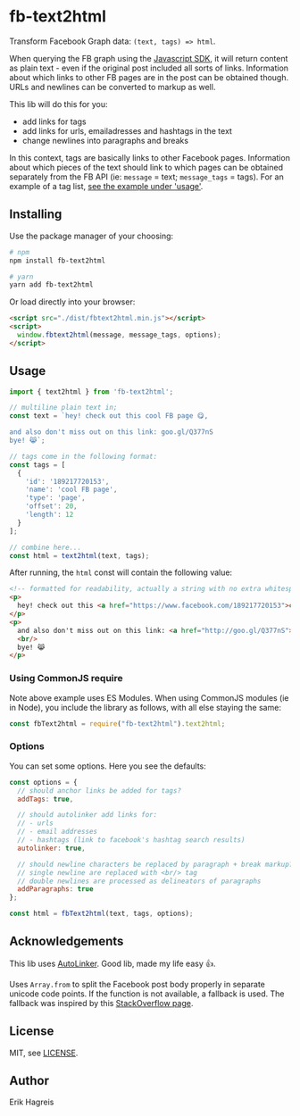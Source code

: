# fb-text2html

Transform Facebook Graph data: `(text, tags) => html`.

When querying the FB graph using the [Javascript SDK](https://developers.facebook.com/docs/javascript/reference/FB.api), it will return content as plain text - even if the original post included all sorts of links. Information about which links to other FB pages are in the post can be obtained though. URLs and newlines can be converted to markup as well.

This lib will do this for you:
- add links for tags
- add links for urls, emailadresses and hashtags in the text
- change newlines into paragraphs and breaks

In this context, tags are basically links to other Facebook pages. Information about which pieces of the text should link to which pages can be obtained separately from the FB API (ie: `message` = text; `message_tags` = tags). For an example of a tag list, [see the example under 'usage'](#usage).

## Installing
Use the package manager of your choosing:

```bash
# npm
npm install fb-text2html

# yarn
yarn add fb-text2html
```

Or load directly into your browser:

```html
<script src="./dist/fbtext2html.min.js"></script>
<script>
  window.fbtext2html(message, message_tags, options);
</script>
```

## Usage
```javascript
import { text2html } from 'fb-text2html';

// multiline plain text in;
const text = `hey! check out this cool FB page 😋,

and also don't miss out on this link: goo.gl/Q377nS
bye! 😹`;

// tags come in the following format:
const tags = [
  {
    'id': '189217720153',
    'name': 'cool FB page',
    'type': 'page',
    'offset': 20,
    'length': 12
  }
];

// combine here...
const html = text2html(text, tags);
```
After running, the `html` const will contain the following value:

```html
<!-- formatted for readability, actually a string with no extra whitespace -->
<p>
  hey! check out this <a href="https://www.facebook.com/189217720153">cool FB page</a> 😋,
</p>
<p>
  and also don't miss out on this link: <a href="http://goo.gl/Q377nS">goo.gl/Q377nS</a>
  <br/>
  bye! 😹
</p>
```

### Using CommonJS require
Note above example uses ES Modules. When using CommonJS modules (ie in Node), you include the library as follows, with all else staying the same:

```javascript
const fbText2html = require("fb-text2html").text2html;
```

### Options
You can set some options. Here you see the defaults:

```javascript
const options = {
  // should anchor links be added for tags?
  addTags: true,

  // should autolinker add links for:
  // - urls
  // - email addresses
  // - hashtags (link to facebook's hashtag search results)
  autolinker: true,

  // should newline characters be replaced by paragraph + break markup?
  // single newline are replaced with <br/> tag
  // double newlines are processed as delineators of paragraphs
  addParagraphs: true
};

const html = fbText2html(text, tags, options);
```

## Acknowledgements
This lib uses [AutoLinker](https://github.com/gregjacobs/Autolinker.js/). Good lib, made my life easy :+1:.

Uses `Array.from` to split the Facebook post body properly in separate unicode code points. If the function is not available, a fallback is used. The fallback was inspired by this [StackOverflow page](https://stackoverflow.com/questions/21397316/split-javascript-string-into-array-of-codepoints-taking-into-account-surrogat).

## License
MIT, see [LICENSE](./LICENSE).

## Author
Erik Hagreis
